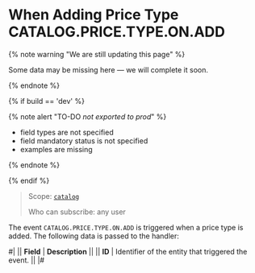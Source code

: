 # When Adding Price Type CATALOG.PRICE.TYPE.ON.ADD

{% note warning "We are still updating this page" %}

Some data may be missing here — we will complete it soon.

{% endnote %}

{% if build == 'dev' %}

{% note alert "TO-DO _not exported to prod_" %}

- field types are not specified
- field mandatory status is not specified
- examples are missing

{% endnote %}

{% endif %}

> Scope: [`catalog`](../../scopes/permissions.md)
>
> Who can subscribe: any user

The event `CATALOG.PRICE.TYPE.ON.ADD` is triggered when a price type is added. The following data is passed to the handler:

#|
|| **Field** | **Description** ||
|| **ID** | Identifier of the entity that triggered the event. || 
|#